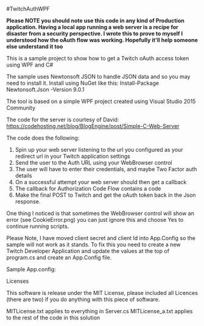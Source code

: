#TwitchAuthWPF

**Please NOTE you should note use this code in any kind of Production application. Having a local app running a web server is a recipe for disaster from a security perspective.
I wrote this to prove to myself I understood how the oAuth flow was working. Hopefully it'll help someone else understand it too**

This is a sample project to show how to get a Twitch oAuth access token using WPF and C#

The sample uses Newtonsoft JSON to handle JSON data and so you may need to install it. Install using NuGet like this:
Install-Package Newtonsoft.Json -Version 9.0.1

The tool is based on a simple WPF project created using Visual Studio 2015 Community

The code for the server is courtesy of David:
https://codehosting.net/blog/BlogEngine/post/Simple-C-Web-Server


The code does the following:

1) Spin up your web server listening to the url you configured as your redirect url in your Twitch application settings
2) Send the user to the Auth URL using your WebBrowser control
3) The user will have to enter their credentials, and maybe Two Factor auth details
4) On a successful attempt your web server should then get a callback
5) The callback for Authorization Code Flow contains a code
6) Make the final POST to Twitch and get the oAuth token back in the Json response.

One thing I noticed is that sometimes the WebBrowser control will show an error (see CookieError.png) you can just ignore this and choose Yes to continue running scripts.

Please Note, I have moved client secret and client Id into App.Config so the sample will not work as it stands. To fix this you need to create a new Twitch Developer Application and update the values at the top of program.cs and create an App.Config file.

Sample App.config:

<?xml version="1.0" encoding="utf-8" ?>
<configuration>
    <startup> 
        <supportedRuntime version="v4.0" sku=".NETFramework,Version=v4.5.2" />
    </startup>
  <appSettings>
    <add key="twitchClientSecret" value="CLIENT_SECRET_HERE"/>
    <add key="twitchClientId" value="CLIENT_ID_HERE"/>
  </appSettings>
</configuration>

Licenses

This software is release under the MIT License, please included all Licences (there are two) if you do anything with this piece of software.

MITLicense.txt applies to everything in Server.cs
MITLicense_a.txt applies to the rest of the code in this solution